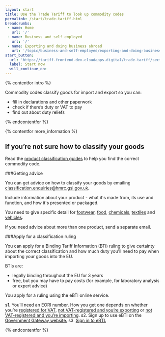 ```yaml
---
layout: start
title: Use the Trade Tariff to look up commodity codes
permalink: /start/trade-tariff.html
breadcrumbs:
 - name: Home
   url: '/'
 - name: Business and self employed
   url: '/'
 - name: Exporting and doing business abroad
   url: '/topic/business-and-self-employed/exporting-and-doing-business-abroad.html'
start_button:
  url: 'https://tariff-frontend-dev.cloudapps.digital/trade-tariff/sections'
  label: Start now
  will_continue_on: 
---
```

{% contentfor intro %}

Commodity codes classify goods for import and export so you can:

* fill in declarations and other paperwork
* check if there’s duty or VAT to pay
* find out about duty reliefs

{% endcontentfor %}

{% contentfor more_information %}

## If you’re not sure how to classify your goods

Read the [product classification guides](https://www.gov.uk/government/collections/classification-of-goods) to help you find the correct commodity code.

###Getting advice

You can get advice on how to classify your goods by emailing <classification.enquiries@hmrc.gsi.gov.uk>.

Include information about your product - what it's made from, its use and function, and how it's presented or packaged.

You need to give specific detail for [footwear](https://www.gov.uk/guidance/classifying-footwear#further-information), [food](https://www.gov.uk/guidance/classifying-edible-vegetables-roots-and-tubers#further-information), [chemicals](https://www.gov.uk/guidance/classifying-organic-chemicals#further-information), [textiles](https://www.gov.uk/guidance/classifying-textile-apparel#further-information) and [vehicles](https://www.gov.uk/guidance/classifying-vehicles#further-information).

If you need advice about more than one product, send a separate email.

###Apply for a classification ruling

You can apply for a Binding Tariff Information (BTI) ruling to give certainty about the correct classification and how much duty you'll need to pay when importing your goods into the EU.

BTIs are:

- legally binding throughout the EU for 3 years
- free, but you may have to pay costs (for example, for laboratory analysis or expert advice)

You apply for a ruling using the eBTI online service.

 s1. You’ll need an EORI number. How you get one depends on whether you’re [registered for VAT](https://online.hmrc.gov.uk/shortforms/form/EORIVAT), [not VAT-registered and you’re exporting](https://online.hmrc.gov.uk/shortforms/form/EORINonVATExport) or [not VAT-registered and you’re importing](https://online.hmrc.gov.uk/shortforms/form/EORINonVATImport).
s2. Sign up to use eBTI on the [Government Gateway website.](http://www.gateway.gov.uk/)
s3. [Sign in to eBTI.](https://secure.hmce.gov.uk/ecom/login/index.html)

{% endcontentfor %}
